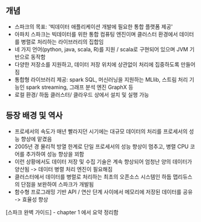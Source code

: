## 개념
- 스파크의 목표: '빅데이터 애플리케이션 개발에 필요한 통합 플랫폼 제공'
- 아파치 스파크는 빅데이터를 위한 통합 컴퓨팅 엔진이며 클러스터 환경에서 데이터를 병렬로 처리하는 라이브러리의 집합임
- 네 가지 언어(python, java, scala, R)를 지원 / scala로 구현되어 있으며 JVM 기반으로 동작함
- 다양한 저장소를 지원하고, 데이터 저장 위치에 상관없이 처리에 집중하도록 만들어짐
- 통합형 라이브러리 제공: spark SQL, 머신러닝을 지원하는 MLlib, 스트림 처리 기능인 spark streaming, 그래프 분석 엔진 GraphX 등
- 로컬 환경/ 하둡 클러스터/ 클라우드 상에서 설치 및 실행 가능

## 등장 배경 및 역사
- 프로세서의 속도가 매년 빨라지던 시기에는 대규모 데이터의 처리를 프로세서의 성능 향상에 맡겼음
- 2005년 경 물리적 방열 한계로 단일 프로세서의 성능 향상이 멈추고, 병렬 CPU 코어를 추가하여 성능 향상을 꾀함
- 이런 상황에서도 데이터 저장 및 수집 기술은 계속 향상되어 엄청난 양의 데이터가 양산됨 -> 데이터 병렬 처리 엔진이 필요해짐
- 클러스터에서 데이터를 병렬로 처리하는 최초의 오픈소스 시스템인 하둡 맵리듀스의 단점을 보완하여 스파크가 개발됨
- 함수형 프로그래밍 기반 API / 연산 단계 사이에서 메모리에 저장된 데이터를 공유 -> 효율성 향상

[스파크 완벽 가이드] - chapter 1 에서 요약 정리함
